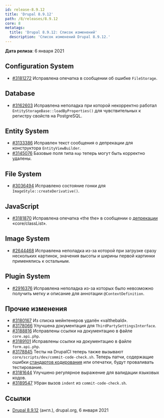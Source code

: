 ```yaml
---
id: release-8.9.12
title: 'Drupal 8.9.12'
path: /8/releases/8.9.12
core: 8
metatags:
  title: 'Drupal 8.9.12: Список изменений'
  description: 'Список изменений Drupal 8.9.12.'
---
```


**Дата релиза**: 6 января 2021

## Configuration System

- [#3181272](https://www.drupal.org/project/drupal/issues/3181272) Исправлена опечатка в сообщении об ошибке `FileStorage`.

## Database

- [#3162603](https://www.drupal.org/project/drupal/issues/3162603) Исправлена неполадка при которой некорректно работал `EntityStorageBase::loadByProperties()` для чувствительных к регистру свойств на PostgreSQL.

## Entity System

- [#3133386](https://www.drupal.org/project/drupal/issues/3133386) Исправлен текст сообщения о депрекации для конструктора `EntityViewBuilder`.
- [#3145076](https://www.drupal.org/project/drupal/issues/3145076) Базовые поля типа `map` теперь могут быть корректно удалены.

## File System

- [#3036494](https://www.drupal.org/project/drupal/issues/3036494) Исправлено состояние гонки для `ImageStyle::createDerivative()`.

## JavaScript

- [#3181870](https://www.drupal.org/project/drupal/issues/3181870) Исправлена опечатка «the the» в сообщении о [депрекации](../../../../../deprecation/index.md) «core/classList».

## Image System

- [#2644468](https://www.drupal.org/project/drupal/issues/2644468) Исправлена неполадка из-за которой при загрузке сразу нескольких картинок, значения высоты и ширины первой картинки применялись к остальным.

## Plugin System

- [#2916376](https://www.drupal.org/project/drupal/issues/2916376) Исправлена неполадка из-за которых было невозможно получить метку и описание для аннотации `@ContextDefinition`.

## Прочие изменения

- [#3180167](https://www.drupal.org/project/drupal/issues/3180167) Из списка мейнтенеров удалён «valthebald».
- [#3178066](https://www.drupal.org/project/drupal/issues/3178066) Улучшена документация для `ThirdPartySettingsInterface`.
- [#3188816](https://www.drupal.org/project/drupal/issues/3188816) Исправлены ссылки на документацию в файле `core.api.php`.
- [#3189101](https://www.drupal.org/project/drupal/issues/3189101) Исправлены ссылки на документацию в файле `form.api.php`.
- [#3178845](https://www.drupal.org/project/drupal/issues/3178845) Тесты на DrupalCI теперь также вызывают `core/scripts/dev/commit-code-check.sh`. Теперь патчи, содержащие ошибки [стандартов кодирования](../../../../standards/index.md) или опечатки, будут проваливать тестирование.
- [#3181644](https://www.drupal.org/project/drupal/issues/3181644) Улучшено регулярное выражение для валидации языковых кодов.
- [#3189547](https://www.drupal.org/project/drupal/issues/3189547) Убран вызов `indent` из `commit-code-check.sh`.

## Ссылки

- [Drupal 8.9.12](https://www.drupal.org/project/drupal/releases/8.9.12) (англ.), drupal.org, 6 января 2021